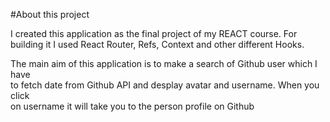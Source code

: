 

#About this project

I created this application as the final project of my REACT course.
For building it I used React Router, Refs, Context and other different Hooks.

The main aim of this application is to make a search of Github user which I have 
<br>to fetch date from Github API and desplay avatar and username. When you click <br>
on username it will take you to the person profile on Github
